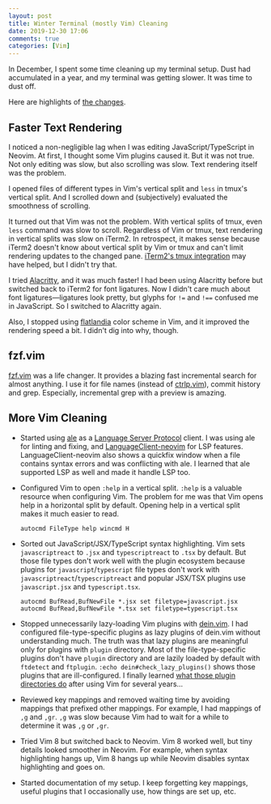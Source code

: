 ```yaml
---
layout: post
title: Winter Terminal (mostly Vim) Cleaning
date: 2019-12-30 17:06
comments: true
categories: [Vim]
---
```


In December, I spent some time cleaning up my terminal setup. Dust had accumulated in a year, and my terminal was getting slower. It was time to dust off.

Here are highlights of [the changes](https://github.com/shuhei/dotfiles/compare/d5fa68a7514b040d0d19466ee85ebfbeb30b1d37...a8344b9d204af70f36ac8505df62425e87c5273d).

## Faster Text Rendering

I noticed a non-negligible lag when I was editing JavaScript/TypeScript in Neovim. At first, I thought some Vim plugins caused it. But it was not true. Not only editing was slow, but also scrolling was slow. Text rendering itself was the problem.

I opened files of different types in Vim's vertical split and `less` in tmux's vertical split. And I scrolled down and (subjectively) evaluated the smoothness of scrolling.

It turned out that Vim was not the problem. With vertical splits of tmux, even `less` command was slow to scroll. Regardless of Vim or tmux, text rendering in vertical splits was slow on iTerm2. In retrospect, it makes sense because iTerm2 doesn't know about vertical split by Vim or tmux and can't limit rendering updates to the changed pane. [iTerm2's tmux integration](https://www.iterm2.com/documentation-tmux-integration.html) may have helped, but I didn't try that.

I tried [Alacritty](https://github.com/jwilm/alacritty), and it was much faster! I had been using Alacritty before but switched back to iTerm2 for font ligatures. Now I didn't care much about font ligatures—ligatures look pretty, but glyphs for `!=` and `!==` confused me in JavaScript. So I switched to Alacritty again.

Also, I stopped using [flatlandia](https://github.com/jordwalke/flatlandia) color scheme in Vim, and it improved the rendering speed a bit. I didn't dig into why, though.

## fzf.vim

[fzf.vim](https://github.com/junegunn/fzf.vim) was a life changer. It provides a blazing fast incremental search for almost anything. I use it for file names (instead of [ctrlp.vim](https://github.com/kien/ctrlp.vim)), commit history and grep. Especially, incremental grep with a preview is amazing.

## More Vim Cleaning

- Started using [ale](https://github.com/dense-analysis/ale) as a [Language Server Protocol](https://microsoft.github.io/language-server-protocol/) client. I was using ale for linting and fixing, and [LanguageClient-neovim](https://github.com/autozimu/LanguageClient-neovim) for LSP features. LanguageClient-neovim also shows a quickfix window when a file contains syntax errors and was conflicting with ale. I learned that ale supported LSP as well and made it handle LSP too.
- Configured Vim to open `:help` in a vertical split. `:help` is a valuable resource when configuring Vim. The problem for me was that Vim opens help in a horizontal split by default. Opening help in a vertical split makes it much easier to read.

  ```vim
  autocmd FileType help wincmd H
  ```

- Sorted out JavaScript/JSX/TypeScript syntax highlighting. Vim sets `javascriptreact` to `.jsx` and `typescriptreact` to `.tsx` by default. But those file types don't work well with the plugin ecosystem because plugins for `javascript`/`typescript` file types don't work with `javascriptreact`/`typescriptreact` and popular JSX/TSX plugins use `javascript.jsx` and `typescript.tsx`.

  ```vim
  autocmd BufRead,BufNewFile *.jsx set filetype=javascript.jsx
  autocmd BufRead,BufNewFile *.tsx set filetype=typescript.tsx
  ```

- Stopped unnecessarily lazy-loading Vim plugins with [dein.vim](https://github.com/Shougo/dein.vim). I had configured file-type-specific plugins as lazy plugins of dein.vim without understanding much. The truth was that lazy plugins are meaningful only for plugins with `plugin` directory. Most of the file-type-specific plugins don't have `plugin` directory and are lazily loaded by default with `ftdetect` and `ftplugin`. `:echo dein#check_lazy_plugins()` shows those plugins that are ill-configured. I finally learned [what those plugin directories do](https://learnvimscriptthehardway.stevelosh.com/chapters/42.html) after using Vim for several years...
- Reviewed key mappings and removed waiting time by avoiding mappings that prefixed other mappings. For example, I had mappings of `,g` and `,gr`. `,g` was slow because Vim had to wait for a while to determine it was `,g` or `,gr`.
- Tried Vim 8 but switched back to Neovim. Vim 8 worked well, but tiny details looked smoother in Neovim. For example, when syntax highlighting hangs up, Vim 8 hangs up while Neovim disables syntax highlighting and goes on.
- Started documentation of my setup. I keep forgetting key mappings, useful plugins that I occasionally use, how things are set up, etc.
